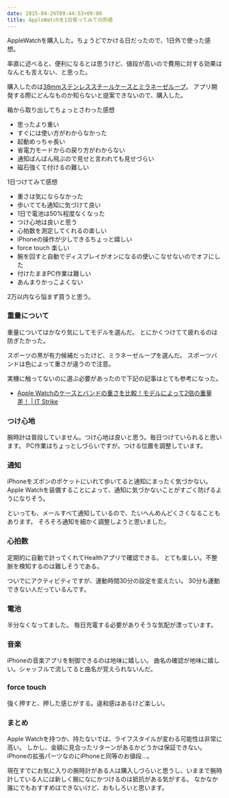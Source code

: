 ```yaml
---
date: 2015-04-26T09:44:53+09:00
title: AppleWatchを1日使ってみての所感
---
```


AppleWatchを購入した。ちょうどでかける日だったので、1日外で使った感想。

率直に述べると、便利になるとは思うけど、値段が高いので費用に対する効果はなんとも言えない、と思った。

購入したのは[38mmステンレススチールケースとミラネーゼループ](http://store.apple.com/jp/buy-watch/apple-watch?product=MJ322J/A&step=detail#)。
アプリ開発する際にどんなものか知らないと提案できないので、購入した。

箱から取り出してちょっとさわった感想

* 思ったより重い
* すぐには使い方がわからなかった
* 起動めっちゃ長い
* 省電力モードからの戻り方がわからない
* 通知ばんばん飛ぶので見せと言われても見せづらい
* 磁石強くて付けるの難しい

1日つけてみて感想

* 重さは気にならなかった
* 歩いてても通知に気づけて良い
* 1日で電池は50%程度なくなった
* つけ心地は良いと思う
* 心拍数を測定してくれるの楽しい
* iPhoneの操作が少しできるちょっと嬉しい
* force touch 楽しい
* 腕を回すと自動でディスプレイがオンになるの使いこなせないのでオフにした
* 付けたままPC作業は難しい
* あんまりかっこよくない

2万以内なら悩まず買うと思う。

### 重量について

重量についてはかなり気にしてモデルを選んだ。
とにかくつけてて疲れるのは防ぎたかった。

スポーツの黒が有力候補だったけど、ミラネーゼループを選んだ。
スポーツバンドは色によって重さが違うので注意。

実機に触ってないのに選ぶ必要があったので下記の記事はとても参考になった。

* [Apple Watchのケースとバンドの重さを比較！モデルによって2倍の重量差！ | IT Strike](http://itstrike.biz/apple/iwatch/23820/)

### つけ心地

腕時計は普段していません。つけ心地は良いと思う。毎日つけていられると思います。
PC作業はちょっとしづらいですが。つける位置を調整しています。

### 通知

iPhoneをズボンのポケットにいれて歩いてると通知にまったく気づかない。
Apple Watchを装備することによって、通知に気づかないことがすごく防げるようになりそう。

といっても、メールすべて通知しているので、たいへんめんどくさくなることもあります。
そろそろ通知を細かく調整しようと思いました。


### 心拍数

定期的に自動で計ってくれてHealthアプリで確認できる。
とても楽しい。不整脈を検知するのは難しそうである。

ついでにアクティビティですが、運動時間30分の設定を変えたい。
30分も運動できない人だっているんです。


### 電池

半分なくなってました。
毎日充電する必要がありそうな気配が漂っています。


### 音楽

iPhoneの音楽アプリを制御できるのは地味に嬉しい。
曲名の確認が地味に嬉しい。シャッフルで流してると曲名が覚えられないんだ。


### force touch

強く押すと、押した感じがする。違和感はあるけど楽しい。


### まとめ

Apple Watchを持つか、持たないでは、ライフスタイルが変わる可能性は非常に高い。
しかし、金額に見合ったリターンがあるかどうかは保証できない。
iPhoneの拡張パーツなのにiPhoneと同等のお値段…。

現在すでにお気に入りの腕時計がある人は購入しづらいと思うし、いままで腕時計している人には新しく腕になにかつけるのは抵抗がある気がする。
なかなか誰にでもおすすめはできないけど、おもしろいと思います。
